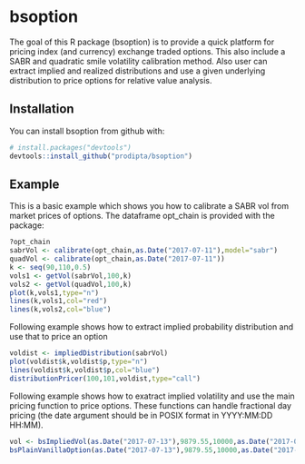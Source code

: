# bsoption

The goal of this R package (bsoption) is to provide a quick platform for pricing index (and currency) exchange traded options. This also include a SABR and quadratic smile volatility calibration method. Also user can extract implied and realized distributions and use a given underlying distribution to price options for relative value analysis.

## Installation

You can install bsoption from github with:

```R
# install.packages("devtools")
devtools::install_github("prodipta/bsoption")
```

## Example

This is a basic example which shows you how to calibrate a SABR vol from market prices of options. The dataframe opt_chain is provided with the package:

```R
?opt_chain
sabrVol <- calibrate(opt_chain,as.Date("2017-07-11"),model="sabr")
quadVol <- calibrate(opt_chain,as.Date("2017-07-11"))
k <- seq(90,110,0.5)
vols1 <- getVol(sabrVol,100,k)
vols2 <- getVol(quadVol,100,k)
plot(k,vols1,type="n")
lines(k,vols1,col="red")
lines(k,vols2,col="blue")
```
Following example shows how to extract implied probability distribution and use that to price an option

```R
voldist <- impliedDistribution(sabrVol)
plot(voldist$k,voldist$p,type="n")
lines(voldist$k,voldist$p,col="blue")
distributionPricer(100,101,voldist,type="call")
```

Following example shows how to exatract implied volatility and use the main pricing function to price options. These functions can handle fractional day pricing (the date argument should be in POSIX format in YYYY:MM:DD HH:MM).

```R
vol <- bsImpliedVol(as.Date("2017-07-13"),9879.55,10000,as.Date("2017-07-27"),25.40,type="call")
bsPlainVanillaOption(as.Date("2017-07-13"),9879.55,10000,as.Date("2017-07-27"),vol ,type="call")
```


